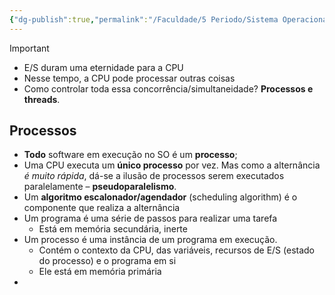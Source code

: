 ```yaml
---
{"dg-publish":true,"permalink":"/Faculdade/5 Periodo/Sistema Operacionais/Sub-Notes/Processos/","created":"2024-08-01T08:20:49.682-03:00"}
---
```



> [!important] 
> - E/S duram uma eternidade para a CPU
> - Nesse tempo, a CPU pode processar outras coisas
> - Como controlar toda essa concorrência/simultaneidade? **Processos e threads**.

## Processos
- **Todo** software em execução no SO é um **processo**;
- Uma CPU executa um **único processo** por vez. Mas como a alternância *é muito rápida*, dá-se a ilusão de processos serem executados paralelamente – **pseudoparalelismo**.
- Um **algoritmo escalonador/agendador** (scheduling algorithm) é o componente que realiza a alternância
- Um programa é uma série de passos para realizar uma tarefa
	- Está em memória secundária, inerte
- Um processo é uma instância de um programa em execução.
	- Contém o contexto da CPU, das variáveis, recursos de E/S (estado do processo) e o programa em si
	- Ele está em memória primária
- 